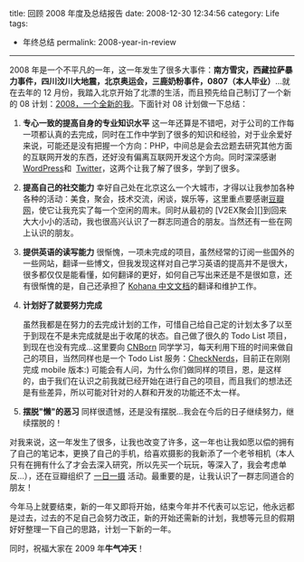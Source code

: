 title: 回顾 2008 年度及总结报告
date: 2008-12-30 12:34:56
category: Life
tags:
- 年终总结
permalink: 2008-year-in-review

---

2008 年是一个不平凡的一年，这一年发生了很多大事件：**南方雪灾，西藏拉萨暴力事件，四川汶川大地震，北京奥运会，三鹿奶粉事件，0807（本人毕业）**...就在去年的 12 月份，我踏入北京开始了北漂的生活，而且预先给自己制订了一个新的 08 计划：[2008，一个全新的我][]。下面针对 08 计划做一下总结：


1.  **专心一致的提高自身的专业知识水平**
    这一年还算是不错吧，对于公司的工作每一项都认真的去完成，同时在工作中学到了很多的知识和经验，对于业余爱好来说，可能还是没有把握一个方向：PHP，中间总是会去岔题去研究其他方面的互联网开发的东西，还好没有偏离互联网开发这个方向。同时深深感谢 [WordPress][]和  [Twitter][]，这两个让我了解了很多，学到了很多。

2.  **提高自己的社交能力**
    幸好自己处在北京这么一个大城市，才得以让我参加各种各种的活动：美食，聚会，技术交流，闲谈，娱乐等，这里重点要感谢[豆瓣网][]，使它让我充实了每一个空闲的周末。同时从最初的 [V2EX聚会][]到回来大大小小的活动，我也很高兴认识了一群志同道合的朋友。当然还有一些在网上认识的朋友。

3.  **提供英语的读写能力**
    很惭愧，一项未完成的项目，虽然经常的订阅一些国外的一些网站，翻译一些博文，但我发现这样对自己学习英语的提高并不是很大，很多都仅仅是能看懂，如何翻译的更好，如何自己写出来还是不是很如意，还有很惭愧的是，自己还承担了 [Kohana 中文文档][]的翻译和维护工作。

4.  **计划好了就要努力完成**

    虽然我都是在努力的去完成计划的工作，可惜自己给自己定的计划太多了以至于到现在不是未完成就是出于收尾的状态。自己做了很久的 Todo List 项目，到现在也没有完成...这里要向 [CNBorn][] 同学学习，每天利用下班的时间来做自己的项目，当然同样也是一个 Todo List 服务：[CheckNerds][]，目前正在刚刚完成 mobile 版本:) 可能会有人问，为什么你们做同样的项目，恩，是这样的，由于我们在认识之前我就已经开始在进行自己的项目，而且我们的想法还是有些差异，所以可能对针对的人群和开发的功能还不太一样。

5.  **摆脱"懒"的恶习**
    同样很遗憾，还是没有摆脱...我会在今后的日子继续努力，继续摆脱的！

对我来说，这一年发生了很多，让我也改变了许多，这一年也让我如愿以偿的拥有了自己的笔记本，更换了自己的手机，给喜欢摄影的我新添了一个老爷相机（本人只有在拥有什么了才会去深入研究，所以先买一个玩玩，等深入了，我会考虑单反...），还在豆瓣组织了
[一日一摄][] 活动。最重要的是，让我认识了一群志同道合的朋友！

今年马上就要结束，新的一年又即将开始，结束今年并不代表可以忘记，他永远都是过去，过去的不足自己会努力改正，新的开始还需新的计划，我想等元旦的假期好好整理一下自己的思路，计划一下新的一年。

同时，祝福大家在 2009 年**牛气冲天**！

  [2008，一个全新的我]: http://icyleaf.com/2007/12/27/2008-a-new-i/
  [WordPress]: http://wordpress.org/
  [Twitter]: http://twitter.com/
  [豆瓣网]: http://www.douban.com
  [V2EX 聚会]: http://mac.6.cn/topic/view/898.html
  [Kohana 中文文档]: http://khnfans.cn/docs/
  [CNBorn]: http://blog.donews.com/CNBorn/
  [CheckNerds]: http://www.checknerds.com/
  [一日一摄]: ../2008/11/04/one-shot-everyday/
